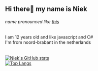 ## Hi there👋 my name is Niek 
###### name pronounced like [this](https://itinerarium.github.io/phoneme-synthesis/?w=/nik/ "A wild name apeared!")
I am 12 years old and like javascript and C#
<br>
I'm from noord-brabant in the netherlands
<br><br><br>
[![Niek's GitHub stats](https://github-readme-stats.vercel.app/api?username=NiekvD&hide=prs,issues&show_icons=true&theme=tokyonight&layout=default)](https://github.com/anuraghazra/github-readme-stats)
<br>
[![Top Langs](https://github-readme-stats.vercel.app/api/top-langs/?username=NiekvD&layout=compact&show_icons=true&theme=tokyonight&card_width=445)](https://github.com/anuraghazra/github-readme-stats)

